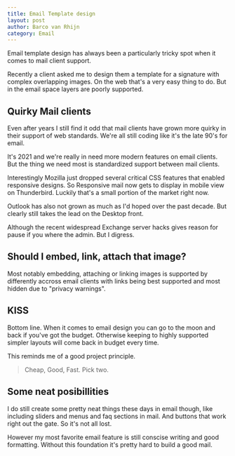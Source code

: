 ```yaml
---
title: Email Template design
layout: post
author: Barco van Rhijn
category: Email
---
```


Email template design has always been a particularly tricky spot when it comes to mail client support.

Recently a client asked me to design them a template for a signature with complex overlapping images. On the web that's a very easy thing to do. But in the email space layers are poorly supported. 

## Quirky Mail clients

Even after years I still find it odd that mail clients have grown more quirky in their support of web standards. We're all still coding like it's the late 90's for email. 

It's 2021 and we're really in need more modern features on email clients. But the thing we need most is standardized support between mail clients.

Interestingly Mozilla just dropped several critical CSS features that enabled responsive designs. So Responsive mail now gets to display in mobile view on Thunderbird. Luckily that's a small portion of the market right now. 

Outlook has also not grown as much as I'd hoped over the past decade. But clearly still takes the lead on the Desktop front. 

Although the recent widespread Exchange server hacks gives reason for pause if you where the admin. But I digress.

## Should I embed, link, attach that image?

Most notably embedding, attaching or linking images is supported by differently accross email clients with links being best supported and most hidden due to "privacy warnings".

## KISS

Bottom line. When it comes to email design you can go to the moon and back if you've got the budget. Otherwise keeping to highly supported simpler layouts will come back in budget every time.

This reminds me of a good project principle. 

> Cheap, Good, Fast. Pick two.

## Some neat posibillities

I do still create some pretty neat things these days in email though, like including sliders and menus and faq sections in mail. And buttons that work right out the gate. So it's not all lost.

However my most favorite email feature is still conscise writing and good formatting. Without this foundation it's pretty hard to build a good mail.